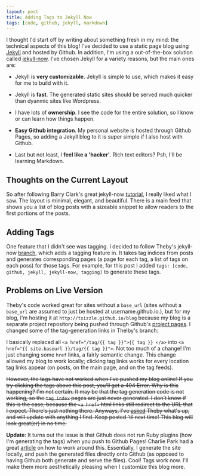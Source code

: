```yaml
---
layout: post
title: Adding Tags to Jekyll Now
tags: [code, github, jekyll, markdown]
---
```

I thought I'd start off by writing about something fresh in my mind: the technical aspects of this blog! I've decided to use a static page blog using [Jekyll] and hosted by Github. In addition, I'm using a out-of-the-box solution called [jekyll-now]. I've chosen Jekyll for a variety reasons, but the main ones are:

  - Jekyll is **very customizable**. Jekyll is simple to use, which makes it easy for me to build with it.

  - Jekyll is **fast**. The generated static sites should be served much quicker than dyanmic sites like Wordpress.

  - I have lots of **ownership**. I see the code for the entire solution, so I know or can learn how things happen.

  - **Easy Github integration**. My personal website is hosted through Github Pages, so adding a Jekyll blog to it is super simple if I also host with Github.

  - Last but not least, I **feel like a 'hacker'**. Rich text editors? Psh, I'll be learning Markdown.

## Thoughts on the Current Layout
So after following Barry Clark's great jekyll-now [tutorial], I really liked what I saw. The layout is minimal, elegant, and beautiful. There is a main feed that shows you a list of blog posts with a sizeable snippet to allow readers to the first portions of the posts.


## Adding Tags
One feature that I didn't see was tagging. I decided to follow Theby's jekyll-now [branch], which adds a tagging feature in. It takes tag indices from posts and generates corresponding pages (a page for each tag, a list of tags on each poss) for those tags. For example, for this post I added ```tags: [code, github, jekyll, jekyll-now, tagging]``` to generate these tags.


## Problems on Live Version
Theby's code worked great for sites without a ```base_url``` (sites without a ```base_url``` are assumed to just be hosted at username.github.io.), but for my blog, I'm hosting it at ```http://txizzle.github.io/blog``` because my blog is a separate project repository being pushed through Github's [project pages]. I changed some of the tag-generation links in Thelby's branch:

  I basically replaced all ```<a href="/tag/{{ tag }}">{{ tag }} </a>``` into ```<a href="{{ site.baseurl }}/tag/{{ tag }}">```. Not too much of a change! I'm just changing some ```href``` links, a fairly semantic change. This change allowed my blog to work locally; clicking tag links works for every location tag links appear (on posts, on the main page, and on the tag feeds).

~~However, the tags have not worked when I've pushed my blog online! If you try clicking the tags above this post, you'll get a 404 Error. Why is this happening? I'm not certain. It may be that the tag generation code is not working, so the ```tag_index``` pages are just never generated. I don't know if this is the case, because the  ```<a href>``` html links still redirect to the URL that I expect. There's just nothing there. Anyways, I've [asked] Theby what's up, and will update with anything I find. Keep posted 'til next time! This blog will look great(er) in no time.~~

**Update**: It turns out the issue is that Github does not run Ruby plugins (how I'm generating the tags) when you push to Github Pages! Charlie Park had a great [article] on how to work around this. Essentially, I generate the site locally, and push the generated files directly onto Github (as opposed to having Github both generate and serve the files). Cool! Tags work now. I'll make them more aesthetically pleasing when I customize this blog more.

[Jekyll]: <https://jekyllrb.com/>
[jekyll-now]: <https://github.com/barryclark/jekyll-now>
[tutorial]: <http://www.smashingmagazine.com/2014/08/build-blog-jekyll-github-pages/>
[branch]: <https://github.com/barryclark/jekyll-now/pull/205>
[project pages]: <https://help.github.com/articles/creating-project-pages-manually/>
[asked]: <https://github.com/barryclark/jekyll-now/pull/205>
[article]: <http://charliepark.org/jekyll-with-plugins/>

